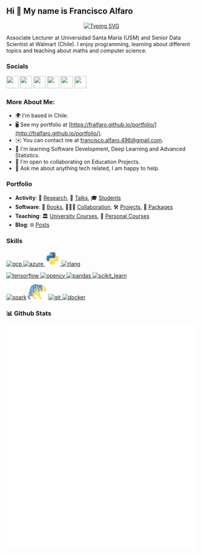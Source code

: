 ## Hi 👋 My name is Francisco Alfaro



<p align="center">
    <a href="https://git.io/typing-svg"><img src="https://readme-typing-svg.herokuapp.com?font=Fira+Code&size=25&duration=3000&pause=1000&color=e69138&center=true&vCenter=true&width=477&lines=Developer,+Speaker,+Teacher;Open+Source+Contributor" alt="Typing SVG" /></a>
</p>

Associate Lecturer at Universidad Santa María (USM) and Senior Data Scientist at Walmart (Chile). 
I enjoy programming, learning about different topics and teaching about maths and computer science.

### Socials
<p align="left"> 
<a href="https://www.github.com/fralfaro" target="_blank" rel="noreferrer"><img src="https://icones.pro/wp-content/uploads/2021/06/icone-github-orange.png" width="32" height="32" /></a>
<a href="https://gitlab.com/fralfaro" target="_blank" rel="noreferrer"><img src="https://cdn.worldvectorlogo.com/logos/gitlab.svg" width="32" height="32" /></a>
<a href="https://www.linkedin.com/in/faam" target="_blank" rel="noreferrer"><img src="https://www.pngmart.com/files/21/Linkedin-PNG-Clipart.png" width="32" height="32" /></a> 
<a href="https://www.stackoverflow.com/users/12886284/fralfaro" target="_blank" rel="noreferrer"><img src="https://raw.githubusercontent.com/danielcranney/readme-generator/main/public/icons/socials/stackoverflow.svg" width="32" height="32" /></a>
<a href="http://www.medium.com/@fralfaro" target="_blank" rel="noreferrer"><img src="https://upload.wikimedia.org/wikipedia/commons/thumb/3/32/Eo_circle_orange_letter-m.svg/1200px-Eo_circle_orange_letter-m.svg.png" width="32" height="32" /></a>
<a href="https://www.kaggle.com/faamds" target="_blank" rel="noreferrer"><img src="https://upload.wikimedia.org/wikipedia/commons/thumb/3/37/Eo_circle_orange_letter-k.svg/1200px-Eo_circle_orange_letter-k.svg.png" width="32" height="32" /></a>
</p>


### More About Me:

* 🌍 I'm based in Chile.
* 🖥️ See my portfolio at [https://fralfaro.github.io/portfolio/](http://fralfaro.github.io/portfolio/).
* ✉️ You can contact me at [francisco.alfaro.496@gmail.com](mailto:francisco.alfaro.496@gmail.com).
* 🧠 I'm learning Software Development, Deep Learning and Advanced Statistics.
* 🤝 I'm open to collaborating on Education Projects.
* 💬 Ask me about anything tech related, I am happy to help.

### Portfolio

* **Activity**: 📜 [Research](https://fralfaro.github.io/portfolio/research/research/), 💭️ [Talks](https://fralfaro.github.io/portfolio/research/talks/), 🎓 [Students](https://fralfaro.github.io/portfolio/research/students/)
* **Software**: 📕 [Books](https://fralfaro.github.io/portfolio/software/book/), 🫱🏼‍🫲 [Collaboration](https://fralfaro.github.io/portfolio/software/collaboration/), 🛠️️ [Projects](https://fralfaro.github.io/portfolio/software/projects/), 🚀 [Packages](https://fralfaro.github.io/portfolio/software/software/)
* **Teaching**: 🏛️ [University Courses](https://fralfaro.github.io/portfolio/teaching/universities/), 📖 [Personal Courses](https://fralfaro.github.io/portfolio/teaching/personal/)
* **Blog**: 🌐 [Posts](https://fralfaro.github.io/DS-Blog/)


###  Skills

<p align="left">
<a href="https://cloud.google.com" target="_blank" rel="noreferrer"> <img src="https://www.vectorlogo.zone/logos/google_cloud/google_cloud-icon.svg" alt="gcp" width="40" height="40"/> </a> 
<a href="https://azure.microsoft.com/en-in/" target="_blank" rel="noreferrer"> <img src="https://www.vectorlogo.zone/logos/microsoft_azure/microsoft_azure-icon.svg" alt="azure" width="40" height="40"/> </a>
<a href="https://www.python.org" target="_blank" rel="noreferrer"> <img src="https://raw.githubusercontent.com/devicons/devicon/master/icons/python/python-original.svg" alt="python" width="40" height="40"/> </a> 
<a href="https://www.r-project.org/" target="_blank" rel="noreferrer"><img src="https://raw.githubusercontent.com/danielcranney/readme-generator/main/public/icons/skills/rlang-colored.svg" width="36" height="36" alt="rlang" /></a>
</p>

<p align="left">
<a href="https://www.tensorflow.org" target="_blank" rel="noreferrer"> <img src="https://www.vectorlogo.zone/logos/tensorflow/tensorflow-icon.svg" alt="tensorflow" width="40" height="40"/> </a> 
<a href="https://opencv.org/" target="_blank" rel="noreferrer"> <img src="https://www.vectorlogo.zone/logos/opencv/opencv-icon.svg" alt="opencv" width="40" height="40"/> </a>
<a href="https://pandas.pydata.org/" target="_blank" rel="noreferrer"> <img src="https://pandas.pydata.org//static/img/favicon_white.ico" alt="pandas" width="40" height="40"/> </a>
<a href="https://scikit-learn.org/" target="_blank" rel="noreferrer"> <img src="https://upload.wikimedia.org/wikipedia/commons/0/05/Scikit_learn_logo_small.svg" alt="scikit_learn" width="50" height="40"/> </a> 
</p>

<p align="left">
<a href="https://spark.apache.org/" target="_blank" rel="noreferrer"><img src="https://www.vectorlogo.zone/logos/apache_spark/apache_spark-ar21.svg" alt="spark" width="50" height="40"/></a>
<a href="https://www.pola.rs/" target="_blank" rel="noreferrer"><img src="https://raw.githubusercontent.com/pola-rs/polars-static/master/web/polars-logo-python.svg" alt="spark" width="50" height="40"/></a>
<a href="https://git-scm.com/" target="_blank" rel="noreferrer"> <img src="https://www.vectorlogo.zone/logos/git-scm/git-scm-icon.svg" alt="git" width="40" height="40"/> </a>
<a href="https://www.docker.com/" target="_blank" rel="noreferrer"> <img src="https://gogeticon.net/files/3163573/d130ef65a8efdfa66fa49eb5ab745cef.png" alt="docker" width="40" height="40"/> </a>
</p>




### 📊 Github Stats

![](https://raw.githubusercontent.com/fralfaro/github-stats/master/generated/overview.svg#gh-dark-mode-only)
![](https://raw.githubusercontent.com/fralfaro/github-stats/master/generated/languages.svg#gh-dark-mode-only)
